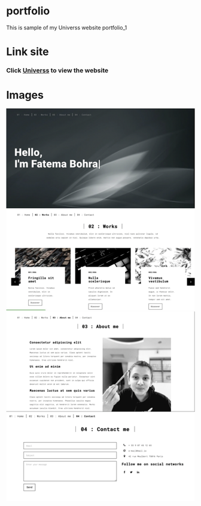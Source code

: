 # portfolio
This is sample of my Universs website portfolio_1
# Link site
### Click [Universs](http://fatemabohra.pythonanywhere.com/) to view the website 

# Images
<img src='Images_of_web/Home.png'>
<img src='Images_of_web/Works.png'>
<img src='Images_of_web/AboutMe.png'>
<img src='Images_of_web/Contacts.png'>
